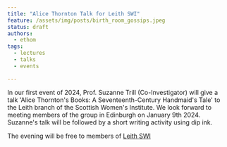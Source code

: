 ```yaml
---
title: "Alice Thornton Talk for Leith SWI"
feature: /assets/img/posts/birth_room_gossips.jpeg
status: draft
authors:
  - ethom
tags:
  - lectures
  - talks
  - events

---
```

In our first event of 2024, Prof. Suzanne Trill (Co-Investigator) will give a talk 'Alice Thornton's Books: A Seventeenth-Century Handmaid's Tale' to the Leith branch of the Scottish Women's Institute. We look forward to meeting members of the group in Edinburgh on January 9th 2024. Suzanne's talk will be followed by a short writing activity using dip ink. 

The evening will be free to members of [Leith SWI](https://leithswi.wixsite.com/leithswi) 